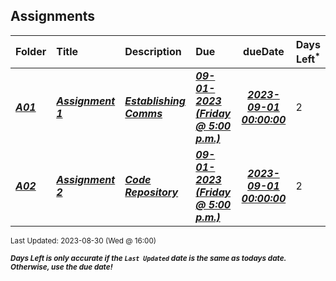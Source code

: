 ## Assignments

| Folder | Title | Description | Due | dueDate | Days Left<sup>*</sup> |
|:------|:------|:------|:------|:-----:|-----|
| ***<a href="https://github.com/rugbyprof/5143-Operating-Systems/tree/master/Assignments/A01">A01</a>*** | ***<a href="https://github.com/rugbyprof/5143-Operating-Systems/tree/master/Assignments/A01"> Assignment 1 </a>*** | ***<a href="https://github.com/rugbyprof/5143-Operating-Systems/tree/master/Assignments/A01"> Establishing Comms</a>*** | ***<a href="https://github.com/rugbyprof/5143-Operating-Systems/tree/master/Assignments/A01"> 09-01-2023 (Friday @ 5:00 p.m.)</a>*** | ***<a href="https://github.com/rugbyprof/5143-Operating-Systems/tree/master/Assignments/A01">2023-09-01 00:00:00</a>*** | 2 |
| ***<a href="https://github.com/rugbyprof/5143-Operating-Systems/tree/master/Assignments/A02">A02</a>*** | ***<a href="https://github.com/rugbyprof/5143-Operating-Systems/tree/master/Assignments/A02"> Assignment 2 </a>*** | ***<a href="https://github.com/rugbyprof/5143-Operating-Systems/tree/master/Assignments/A02"> Code Repository</a>*** | ***<a href="https://github.com/rugbyprof/5143-Operating-Systems/tree/master/Assignments/A02"> 09-01-2023 (Friday @ 5:00 p.m.)</a>*** | ***<a href="https://github.com/rugbyprof/5143-Operating-Systems/tree/master/Assignments/A02">2023-09-01 00:00:00</a>*** | 2 |

<sup>Last Updated: 2023-08-30 (Wed @ 16:00)</sup> 

<sup>***Days Left is only accurate if the `Last Updated` date is the same as todays date. Otherwise, use the due date!***</sup> 